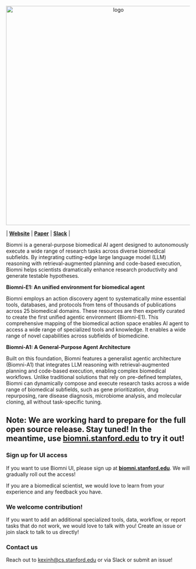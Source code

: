 <p align="center"><img src="https://github.com/snap-stanford/biomni/blob/main/figs/biomni_logo.png?raw=true" alt="logo" width="600px" /></p>

| [**Website**](https://biomni.stanford.edu) | [**Paper**](https://biomni.stanford.edu/paper.pdf) | [**Slack**](https://join.slack.com/t/biomnigroup/shared_invite/zt-33tqvikc3-C0sa4As53y08aH03yKHUVQ) |

Biomni is a general-purpose biomedical AI agent designed to autonomously execute a wide range of research tasks across diverse biomedical subfields. By integrating cutting-edge large language model (LLM) reasoning with retrieval-augmented planning and code-based execution, Biomni helps scientists dramatically enhance research productivity and generate testable hypotheses.

**Biomni-E1: An unified environment for biomedical agent**

Biomni employs an action discovery agent to systematically mine essential tools, databases, and protocols from tens of thousands of publications across 25 biomedical domains. These resources are then expertly curated to create the first unified agentic environment (Biomni-E1). This comprehensive mapping of the biomedical action space enables AI agent to access a wide range of specialized tools and knowledge. It enables a wide range of novel capabilities across subfields of biomedicine.

**Biomni-A1: A General-Purpose Agent Architecture**

Built on this foundation, Biomni features a generalist agentic architecture (Biomni-A1) that integrates LLM reasoning with retrieval-augmented planning and code-based execution, enabling complex biomedical workflows. Unlike traditional solutions that rely on pre-defined templates, Biomni can dynamically compose and execute research tasks across a wide range of biomedical subfields, such as gene prioritization, drug repurposing, rare disease diagnosis, microbiome analysis, and molecular cloning, all without task-specific tuning.

## Note: We are working hard to prepare for the full open source release. Stay tuned! In the meantime, use [**biomni.stanford.edu**](https://biomni.stanford.edu) to try it out!


### Sign up for UI access

If you want to use Biomni UI, please sign up at [**biomni.stanford.edu**](https://biomni.stanford.edu). We will gradually roll out the access!

If you are a biomedical scientist, we would love to learn from your experience and any feedback you have.  

### We welcome contribution!

If you want to add an additional specialized tools, data, workflow, or report tasks that do not work, we would love to talk with you! Create an issue or join slack to talk to us directly!

### Contact us
Reach out to kexinh@cs.stanford.edu or via Slack or submit an issue!
